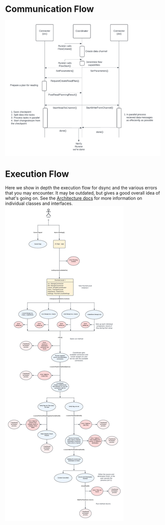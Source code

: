 # Communication Flow

![Communication Diagram](diagrams/CommunicationDiagram.png)

# Execution Flow

Here we show in depth the execution flow for dsync and the various errors that you may encounter. It may be outdated,
but gives a good overall idea of what's going on.
See the [Architecture docs](Architecture.md) for more information on individual classes and interfaces.
![Execution Flow](diagrams/ExecutionFlow.png)
